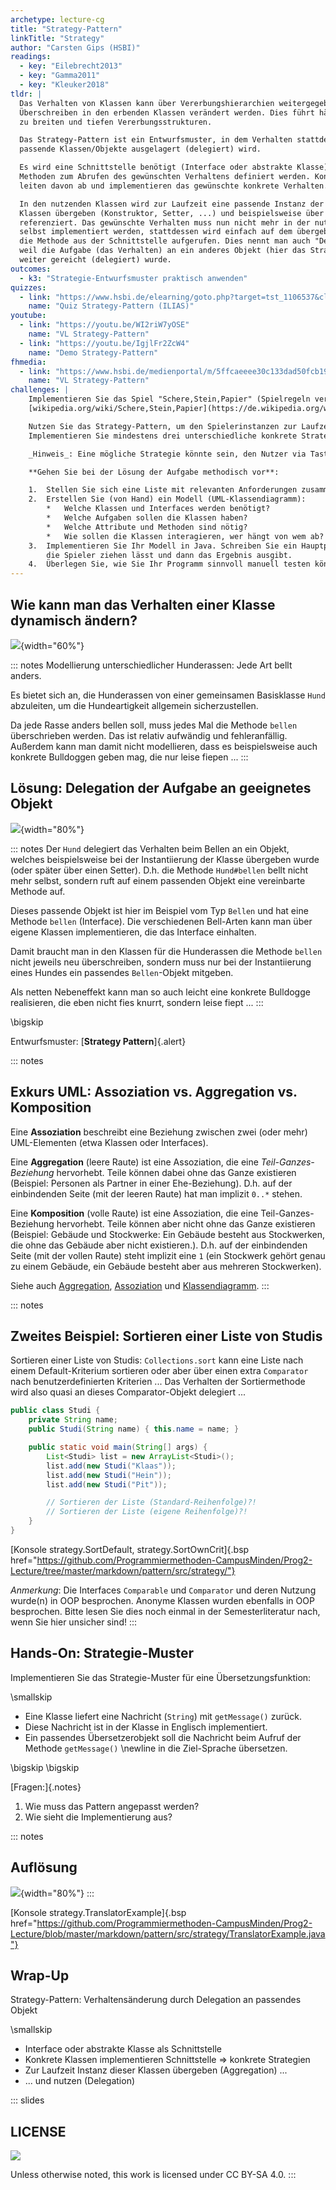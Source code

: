 ```yaml
---
archetype: lecture-cg
title: "Strategy-Pattern"
linkTitle: "Strategy"
author: "Carsten Gips (HSBI)"
readings:
  - key: "Eilebrecht2013"
  - key: "Gamma2011"
  - key: "Kleuker2018"
tldr: |
  Das Verhalten von Klassen kann über Vererbungshierarchien weitergegeben und durch
  Überschreiben in den erbenden Klassen verändert werden. Dies führt häufig schnell
  zu breiten und tiefen Vererbungsstrukturen.

  Das Strategy-Pattern ist ein Entwurfsmuster, in dem Verhalten stattdessen an
  passende Klassen/Objekte ausgelagert (delegiert) wird.

  Es wird eine Schnittstelle benötigt (Interface oder abstrakte Klasse), in dem
  Methoden zum Abrufen des gewünschten Verhaltens definiert werden. Konkrete Klassen
  leiten davon ab und implementieren das gewünschte konkrete Verhalten.

  In den nutzenden Klassen wird zur Laufzeit eine passende Instanz der (Strategie-)
  Klassen übergeben (Konstruktor, Setter, ...) und beispielsweise über ein Attribut
  referenziert. Das gewünschte Verhalten muss nun nicht mehr in der nutzenden Klasse
  selbst implementiert werden, stattdessen wird einfach auf dem übergebenen Objekt
  die Methode aus der Schnittstelle aufgerufen. Dies nennt man auch "Delegation",
  weil die Aufgabe (das Verhalten) an ein anderes Objekt (hier das Strategie-Objekt)
  weiter gereicht (delegiert) wurde.
outcomes:
  - k3: "Strategie-Entwurfsmuster praktisch anwenden"
quizzes:
  - link: "https://www.hsbi.de/elearning/goto.php?target=tst_1106537&client_id=FH-Bielefeld"
    name: "Quiz Strategy-Pattern (ILIAS)"
youtube:
  - link: "https://youtu.be/WI2riW7yOSE"
    name: "VL Strategy-Pattern"
  - link: "https://youtu.be/IgjlFr2ZcW4"
    name: "Demo Strategy-Pattern"
fhmedia:
  - link: "https://www.hsbi.de/medienportal/m/5ffcaeeee30c133dad50fcb19b5277f4c38f24ced7541531ac8212c56db3114fdb1b435f4eb8e76c8fef3df0e1a49fa510ffa97dee4a7b568ecbc56d1e483692"
    name: "VL Strategy-Pattern"
challenges: |
    Implementieren Sie das Spiel "Schere,Stein,Papier" (Spielregeln vergleiche
    [wikipedia.org/wiki/Schere,Stein,Papier](https://de.wikipedia.org/wiki/Schere,_Stein,_Papier)) in Java.

    Nutzen Sie das Strategy-Pattern, um den Spielerinstanzen zur Laufzeit eine konkrete Spielstrategie mitzugeben, nach denen die Spieler ihre Züge _berechnen_.
    Implementieren Sie mindestens drei unterschiedliche konkrete Strategien.

    _Hinweis_: Eine mögliche Strategie könnte sein, den Nutzer via Tastatureingabe nach dem nächsten Zug zu fragen.

    **Gehen Sie bei der Lösung der Aufgabe methodisch vor**:

    1.  Stellen Sie sich eine Liste mit relevanten Anforderungen zusammen.
    2.  Erstellen Sie (von Hand) ein Modell (UML-Klassendiagramm):
        *   Welche Klassen und Interfaces werden benötigt?
        *   Welche Aufgaben sollen die Klassen haben?
        *   Welche Attribute und Methoden sind nötig?
        *   Wie sollen die Klassen interagieren, wer hängt von wem ab?
    3.  Implementieren Sie Ihr Modell in Java. Schreiben Sie ein Hauptprogramm, welches das Spiel startet,
        die Spieler ziehen lässt und dann das Ergebnis ausgibt.
    4.  Überlegen Sie, wie Sie Ihr Programm sinnvoll manuell testen können und tun Sie das.
---
```



## Wie kann man das Verhalten einer Klasse dynamisch ändern?

![](images/hunde.png){width="60%"}

::: notes
Modellierung unterschiedlicher Hunderassen: Jede Art bellt anders.

Es bietet sich an, die Hunderassen von einer gemeinsamen Basisklasse
`Hund` abzuleiten, um die Hundeartigkeit allgemein sicherzustellen.

Da jede Rasse anders bellen soll, muss jedes Mal die Methode `bellen`
überschrieben werden. Das ist relativ aufwändig und fehleranfällig.
Außerdem kann man damit nicht modellieren, dass es beispielsweise
auch konkrete Bulldoggen geben mag, die nur leise fiepen ...
:::


## Lösung: Delegation der Aufgabe an geeignetes Objekt

![](images/hunde_strat.png){width="80%"}

::: notes
Der `Hund` delegiert das Verhalten beim Bellen an ein Objekt,
welches beispielsweise bei der Instantiierung der Klasse übergeben
wurde (oder später über einen Setter). D.h. die Methode `Hund#bellen`
bellt nicht mehr selbst, sondern ruft auf einem passenden Objekt
eine vereinbarte Methode auf.

Dieses passende Objekt ist hier im Beispiel vom Typ `Bellen` und
hat eine Methode `bellen` (Interface). Die verschiedenen Bell-Arten
kann man über eigene Klassen implementieren, die das Interface
einhalten.

Damit braucht man in den Klassen für die Hunderassen die Methode
`bellen` nicht jeweils neu überschreiben, sondern muss nur bei
der Instantiierung eines Hundes ein passendes `Bellen`-Objekt
mitgeben.

Als netten Nebeneffekt kann man so auch leicht eine konkrete
Bulldogge realisieren, die eben nicht fies knurrt, sondern
leise fiept ...
:::

\bigskip

Entwurfsmuster: [**Strategy Pattern**]{.alert}


::: notes
## Exkurs UML: Assoziation vs. Aggregation vs. Komposition

Eine **Assoziation** beschreibt eine Beziehung zwischen zwei (oder mehr)
UML-Elementen (etwa Klassen oder Interfaces).

Eine **Aggregation** (leere Raute) ist eine Assoziation, die eine
_Teil-Ganzes-Beziehung_ hervorhebt. Teile können dabei ohne das Ganze
existieren (Beispiel: Personen als Partner in einer Ehe-Beziehung).
D.h. auf der einbindenden Seite (mit der leeren Raute) hat man implizit
`0..*` stehen.

Eine **Komposition** (volle Raute) ist eine Assoziation, die eine
Teil-Ganzes-Beziehung hervorhebt. Teile können aber nicht ohne das Ganze
existieren (Beispiel: Gebäude und Stockwerke: Ein Gebäude besteht aus
Stockwerken, die ohne das Gebäude aber nicht existieren.). D.h. auf der
einbindenden Seite (mit der vollen Raute) steht implizit eine `1` (ein
Stockwerk gehört genau zu einem Gebäude, ein Gebäude besteht aber aus
mehreren Stockwerken).

Siehe auch [Aggregation](https://de.wikipedia.org/wiki/Aggregation_(Informatik)),
[Assoziation](https://de.wikipedia.org/wiki/Assoziation_(UML)#Aggregation_und_Komposition)
und [Klassendiagramm](https://de.wikipedia.org/wiki/Klassendiagramm).
:::


::: notes
## Zweites Beispiel: Sortieren einer Liste von Studis

Sortieren einer Liste von Studis: `Collections.sort` kann eine Liste
nach einem Default-Kriterium sortieren oder aber über einen extra
`Comparator` nach benutzerdefinierten Kriterien ... Das Verhalten der
Sortiermethode wird also quasi an dieses Comparator-Objekt delegiert ...

```java
public class Studi {
    private String name;
    public Studi(String name) { this.name = name; }

    public static void main(String[] args) {
        List<Studi> list = new ArrayList<Studi>();
        list.add(new Studi("Klaas"));
        list.add(new Studi("Hein"));
        list.add(new Studi("Pit"));

        // Sortieren der Liste (Standard-Reihenfolge)?!
        // Sortieren der Liste (eigene Reihenfolge)?!
    }
}
```

[Konsole strategy.SortDefault, strategy.SortOwnCrit]{.bsp href="https://github.com/Programmiermethoden-CampusMinden/Prog2-Lecture/tree/master/markdown/pattern/src/strategy/"}

_Anmerkung_:
Die Interfaces `Comparable` und `Comparator` und deren Nutzung wurde(n) in
OOP besprochen. Anonyme Klassen wurden ebenfalls in OOP besprochen. Bitte
lesen Sie dies noch einmal in der Semesterliteratur nach, wenn Sie hier
unsicher sind!
:::


## Hands-On: Strategie-Muster

Implementieren Sie das Strategie-Muster für eine Übersetzungsfunktion:

\smallskip

*   Eine Klasse liefert eine Nachricht (`String`) mit `getMessage()` zurück.
*   Diese Nachricht ist in der Klasse in Englisch implementiert.
*   Ein passendes Übersetzerobjekt soll die Nachricht beim Aufruf der Methode
    `getMessage()` \newline in die Ziel-Sprache übersetzen.

\bigskip
\bigskip

[Fragen:]{.notes}

1.  Wie muss das Pattern angepasst werden?
2.  Wie sieht die Implementierung aus?


::: notes
## Auflösung

![](images/translator.png){width="80%"}
:::

[Konsole strategy.TranslatorExample]{.bsp href="https://github.com/Programmiermethoden-CampusMinden/Prog2-Lecture/blob/master/markdown/pattern/src/strategy/TranslatorExample.java"}


## Wrap-Up

Strategy-Pattern: Verhaltensänderung durch Delegation an passendes Objekt

\smallskip

*   Interface oder abstrakte Klasse als Schnittstelle
*   Konkrete Klassen implementieren Schnittstelle => konkrete Strategien
*   Zur Laufzeit Instanz dieser Klassen übergeben (Aggregation) ...
*   ... und nutzen (Delegation)







<!-- DO NOT REMOVE - THIS IS A LAST SLIDE TO INDICATE THE LICENSE AND POSSIBLE EXCEPTIONS (IMAGES, ...). -->
::: slides
## LICENSE
![](https://licensebuttons.net/l/by-sa/4.0/88x31.png)

Unless otherwise noted, this work is licensed under CC BY-SA 4.0.
:::
